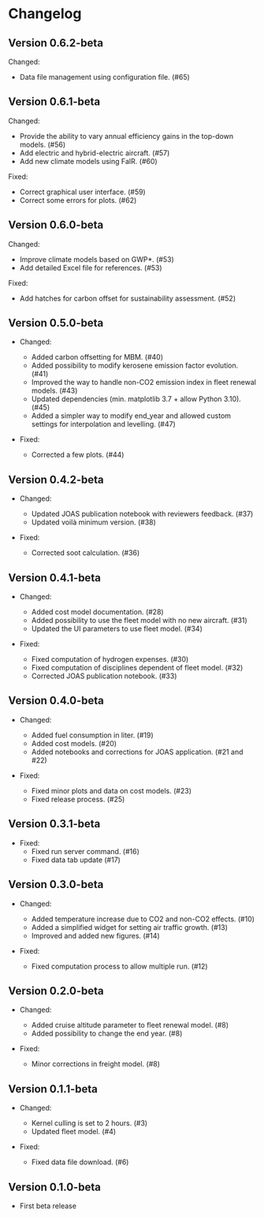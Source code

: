 # Changelog

## Version 0.6.2-beta

Changed:
- Data file management using configuration file. (#65)

## Version 0.6.1-beta

Changed:
- Provide the ability to vary annual efficiency gains in the top-down models. (#56)
- Add electric and hybrid-electric aircraft. (#57)
- Add new climate models using FaIR. (#60)

Fixed:
- Correct graphical user interface. (#59)
- Correct some errors for plots. (#62)

## Version 0.6.0-beta

Changed:
- Improve climate models based on GWP*. (#53) 
- Add detailed Excel file for references. (#53)

Fixed:
- Add hatches for carbon offset for sustainability assessment. (#52)

## Version 0.5.0-beta

- Changed:
    - Added carbon offsetting for MBM. (#40)
    - Added possibility to modify kerosene emission factor evolution. (#41)
    - Improved the way to handle non-CO2 emission index in fleet renewal models. (#43)
    - Updated dependencies (min. matplotlib 3.7 + allow Python 3.10). (#45)
    - Added a simpler way to modify end_year and allowed custom settings for interpolation and levelling. (#47)

- Fixed:
    - Corrected a few plots. (#44)

## Version 0.4.2-beta

- Changed:
    - Updated JOAS publication notebook with reviewers feedback. (#37)
    - Updated voilà minimum version. (#38)

- Fixed:
    - Corrected soot calculation. (#36)

## Version 0.4.1-beta

- Changed:
    - Added cost model documentation. (#28)
    - Added possibility to use the fleet model with no new aircraft. (#31)
    - Updated the UI parameters to use fleet model. (#34)

- Fixed:
    - Fixed computation of hydrogen expenses. (#30)
    - Fixed computation of disciplines dependent of fleet model. (#32)
    - Corrected JOAS publication notebook. (#33)

## Version 0.4.0-beta

- Changed:
    - Added fuel consumption in liter. (#19)
    - Added cost models. (#20)
    - Added notebooks and corrections for JOAS application. (#21 and #22)

- Fixed:
    - Fixed minor plots and data on cost models. (#23)
    - Fixed release process. (#25)

## Version 0.3.1-beta

- Fixed:
    - Fixed run server command. (#16)
    - Fixed data tab update (#17)

## Version 0.3.0-beta

- Changed:
    - Added temperature increase due to CO2 and non-CO2 effects. (#10)
    - Added a simplified widget for setting air traffic growth. (#13)
    - Improved and added new figures. (#14)

- Fixed:
    - Fixed computation process to allow multiple run. (#12)

## Version 0.2.0-beta

- Changed:
    - Added cruise altitude parameter to fleet renewal model. (#8)
    - Added possibility to change the end year. (#8)

- Fixed:
    - Minor corrections in freight model. (#8)

## Version 0.1.1-beta

- Changed:
    - Kernel culling is set to 2 hours. (#3)
    - Updated fleet model. (#4)

- Fixed:
    - Fixed data file download. (#6)

## Version 0.1.0-beta

- First beta release